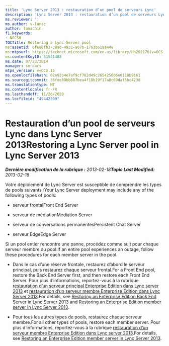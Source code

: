 ```yaml
---
title: 'Lync Server 2013 : restauration d’un pool de serveurs Lync'
description: 'Lync Server 2013 : restauration d’un pool de serveurs Lync.'
ms.reviewer: ''
ms.author: v-lanac
author: lanachin
f1.keywords:
- NOCSH
TOCTitle: Restoring a Lync Server pool
ms:assetid: 6fe80fb3-38ad-4931-a07b-1763b61aa448
ms:mtpsurl: https://technet.microsoft.com/en-us/library/Hh202176(v=OCS.15)
ms:contentKeyID: 51541488
ms.date: 07/23/2014
manager: serdars
mtps_version: v=OCS.15
ms.openlocfilehash: 02e92b4e7af9cf782d49c265425006e0118b9161
ms.sourcegitcommit: 36fee89bb887bea4f18b19f17a8c69daf5bc423d
ms.translationtype: MT
ms.contentlocale: fr-FR
ms.lasthandoff: 11/26/2020
ms.locfileid: "49442599"
---
```

# <a name="restoring-a-lync-server-pool-in-lync-server-2013"></a><span data-ttu-id="e9490-103">Restauration d’un pool de serveurs Lync dans Lync Server 2013</span><span class="sxs-lookup"><span data-stu-id="e9490-103">Restoring a Lync Server pool in Lync Server 2013</span></span>

<div data-xmlns="http://www.w3.org/1999/xhtml">

<div class="topic" data-xmlns="http://www.w3.org/1999/xhtml" data-msxsl="urn:schemas-microsoft-com:xslt" data-cs="https://msdn.microsoft.com/">

<div data-asp="https://msdn2.microsoft.com/asp">



</div>

<div id="mainSection">

<div id="mainBody"><span data-ttu-id="e9490-104">

<span> </span></span><span class="sxs-lookup"><span data-stu-id="e9490-104">

<span> </span></span></span>

<span data-ttu-id="e9490-105">_**Dernière modification de la rubrique :** 2013-02-18_</span><span class="sxs-lookup"><span data-stu-id="e9490-105">_**Topic Last Modified:** 2013-02-18_</span></span>

<span data-ttu-id="e9490-106">Votre déploiement de Lync Server est susceptible de comprendre les types de pools suivants :</span><span class="sxs-lookup"><span data-stu-id="e9490-106">Your Lync Server deployment may include any of the following types of pools:</span></span>

  - <span data-ttu-id="e9490-107">serveur frontal</span><span class="sxs-lookup"><span data-stu-id="e9490-107">Front End Server</span></span>

  - <span data-ttu-id="e9490-108">serveur de médiation</span><span class="sxs-lookup"><span data-stu-id="e9490-108">Mediation Server</span></span>

  - <span data-ttu-id="e9490-109">serveur de conversations permanentes</span><span class="sxs-lookup"><span data-stu-id="e9490-109">Persistent Chat Server</span></span>

  - <span data-ttu-id="e9490-110">serveur Edge</span><span class="sxs-lookup"><span data-stu-id="e9490-110">Edge Server</span></span>

<span data-ttu-id="e9490-111">Si un pool entier rencontre une panne, procédez comme suit pour chaque serveur membre du pool.</span><span class="sxs-lookup"><span data-stu-id="e9490-111">If an entire pool experiences an outage, follow these procedures for each member server in the pool.</span></span>

  - <span data-ttu-id="e9490-112">Dans le cas d’une réserve frontale, restaurez d’abord le serveur principal, puis restaurez chaque serveur frontal.</span><span class="sxs-lookup"><span data-stu-id="e9490-112">For a Front End pool, restore the Back End Server first, and then restore each Front End Server.</span></span> <span data-ttu-id="e9490-113">Pour plus d’informations, reportez-vous à la rubrique [restauration d’un serveur principal Enterprise Edition dans Lync server 2013](lync-server-2013-restoring-an-enterprise-edition-back-end-server.md) et [restauration d’un serveur membre Enterprise Edition dans Lync Server 2013](lync-server-2013-restoring-an-enterprise-edition-member-server.md).</span><span class="sxs-lookup"><span data-stu-id="e9490-113">For details, see [Restoring an Enterprise Edition Back End Server in Lync Server 2013](lync-server-2013-restoring-an-enterprise-edition-back-end-server.md) and [Restoring an Enterprise Edition member server in Lync Server 2013](lync-server-2013-restoring-an-enterprise-edition-member-server.md).</span></span>

  - <span data-ttu-id="e9490-114">Pour tous les autres types de pools, restaurez chaque serveur membre.</span><span class="sxs-lookup"><span data-stu-id="e9490-114">For all other types of pools, restore each member server.</span></span> <span data-ttu-id="e9490-115">Pour plus d’informations, reportez-vous à la rubrique [restauration d’un serveur membre Enterprise Edition dans Lync server 2013](lync-server-2013-restoring-an-enterprise-edition-member-server.md).</span><span class="sxs-lookup"><span data-stu-id="e9490-115">For details, see [Restoring an Enterprise Edition member server in Lync Server 2013](lync-server-2013-restoring-an-enterprise-edition-member-server.md).</span></span>

<span data-ttu-id="e9490-116"></div>

<span> </span>

</div>

</div>

</span><span class="sxs-lookup"><span data-stu-id="e9490-116"></div>

<span> </span>

</div>

</div>

</span></span></div>

